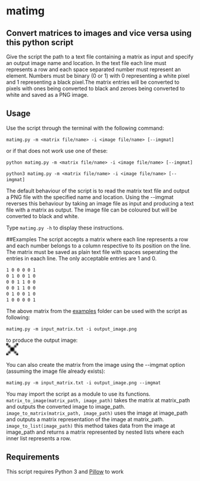 # matimg

## Convert matrices to images and vice versa using this python script
Give the script the path to a text file containing a matrix as input and specify an output image name and location. In the text file each line must represents a row and each space separated number must represent an element. Numbers must be binary (0 or 1) with 0 representing a white pixel and 1 representing a black pixel.The matrix entries will be converted to pixels with ones being converted to black and zeroes being converted to white and saved as a PNG image.

## Usage
Use the script through the terminal with the following command:
```
matimg.py -m <matrix file/name> -i <image file/name> [--imgmat]
```
or if that does not work use one of these:
```
python matimg.py -m <matrix file/name> -i <image file/name> [--imgmat]
```
```
python3 matimg.py -m <matrix file/name> -i <image file/name> [--imgmat]
```
The default behaviour of the script is to read the matrix text file and output a PNG file with the specified name and location. Using the --imgmat reverses this behaviour by taking an image file as input and producing a text file with a matrix as output. The image file can be coloured but will be converted to black and white.

Type ```matimg.py -h``` to display these instructions.

##Examples
The script accepts a matrix where each line represents a row and each number belongs to a column respective to its position on the line. The matrix must be saved as plain text file with spaces seperating the entries in eaach line. The only acceptable entries are 1 and 0.

```
1 0 0 0 0 1
0 1 0 0 1 0
0 0 1 1 0 0
0 0 1 1 0 0
0 1 0 0 1 0
1 0 0 0 0 1
```

The above matrix from the [examples](/examples) folder can be used with the script as following:
``` 
matimg.py -m input_matrix.txt -i output_image.png 
```
to produce the output image:
<br>
<img src="examples/output_image.png" width="32" height="32">
<br>

You can also create the matrix from the image using the --imgmat option (assuming the image file already exists):
``` 
matimg.py -m input_matrix.txt -i output_image.png --imgmat
```

You may import the script as a module to use its functions.
```matrix_to_image(matrix_path, image_path)``` takes the matrix at matrix_path and outputs the converted image to image_path.
```image_to_matrix(matrix_path, image_path)``` uses the image at image_path and outputs a matrix representation of the image at matrix_path.
```image_to_list(image_path)``` this method takes data from the image at image_path and returns a matrix represented by nested lists where each inner list represents a row.

## Requirements

This script requires Python 3 and [Pillow](https://github.com/python-pillow/Pillow) to work
